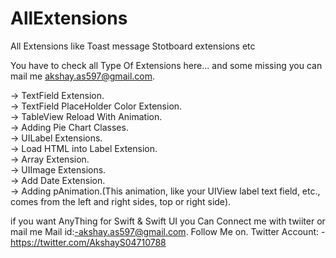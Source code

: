 # AllExtensions
 All Extensions like Toast message Stotboard extensions etc

You have to check all Type Of Extensions here...
and some missing you can mail me akshay.as597@gmail.com. 

-> TextField Extension.  
-> TextField PlaceHolder Color Extension.  
-> TableView Reload With Animation.   
-> Adding Pie Chart Classes.   
-> UILabel Extensions.   
-> Load HTML into Label Extension.   
-> Array Extension.   
-> UIImage Extensions.  
-> Add Date Extension.  
-> Adding pAnimation.(This animation, like your UIView label text field, etc., comes from the left and right sides, top or right side).



if you want AnyThing for Swift & Swift UI you Can Connect me with twiiter or mail me
Mail id:-akshay.as597@gmail.com. 
Follow Me on. 
Twitter Account: - https://twitter.com/AkshayS04710788
